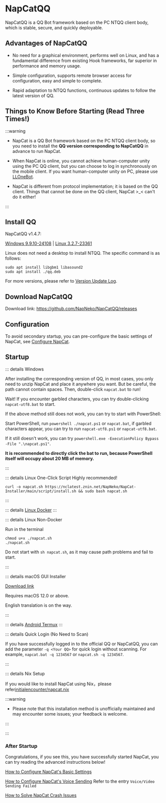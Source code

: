 # NapCatQQ

NapCatQQ is a QQ Bot framework based on the PC NTQQ client body, which is stable, secure, and quickly deployable.

## Advantages of NapCatQQ

- No need for a graphical environment, performs well on Linux, and has a fundamental difference from existing Hook frameworks, far superior in performance and memory usage.

- Simple configuration, supports remote browser access for configuration, easy and simple to complete.

- Rapid adaptation to NTQQ functions, continuous updates to follow the latest version of QQ.

## Things to Know Before Starting (Read Three Times!)

:::warning

- NapCat is a QQ Bot framework based on the PC NTQQ client body, so you need to install the **QQ version corresponding to NapCatQQ** in advance to run NapCat.

- When NapCat is online, you cannot achieve human-computer unity using the PC QQ client, but you can choose to log in synchronously on the mobile client. If you want human-computer unity on PC, please use [LLOneBot](https://github.com/LLOneBot/LLOneBot).

- NapCat is different from protocol implementation; it is based on the QQ client. Things that cannot be done on the QQ client, NapCat >_< can't do it either!

:::

## Install QQ

NapCatQQ v1.4.7:

[Windows 9.9.10-24108](https://dldir1.qq.com/qqfile/qq/QQNT/Windows/QQ_9.9.10_240523_x64_01.exe) | [Linux 3.2.7-23361](https://dldir1.qq.com/qqfile/qq/QQNT/8b4fdf81/linuxqq_3.2.7-23361_amd64.deb)

Linux does not need a desktop to install NTQQ. The specific command is as follows:

```shell
sudo apt install libgbm1 libasound2
sudo apt install ./qq.deb
```

For more versions, please refer to [Version Update Log](./version.md).

## Download NapCatQQ

Download link: <https://github.com/NapNeko/NapCatQQ/releases>

## Configuration

To avoid secondary startup, you can pre-configure the basic settings of NapCat, see [Configure NapCat](./config.md).

## Startup

::: details Windows

After installing the corresponding version of QQ, in most cases, you only need to unzip NapCat and place it anywhere you want. But be careful, the path cannot contain spaces. Then, double-click `napcat.bat` to run!

Wait! If you encounter garbled characters, you can try double-clicking `napcat-utf8.bat` to start.

If the above method still does not work, you can try to start with PowerShell:

Start PowerShell, run `powershell ./napcat.ps1` or `napcat.bat`, if garbled characters appear, you can try to run `napcat-utf8.ps1` or `napcat-utf8.bat`.

If it still doesn't work, you can try `powershell.exe -ExecutionPolicy Bypass -File ".\napcat.ps1"`.

**It is recommended to directly click the bat to run, because PowerShell itself will occupy about 20 MB of memory.**

:::

::: details Linux One-Click Script
Highly recommended!

`curl -o napcat.sh https://nclatest.znin.net/NapNeko/NapCat-Installer/main/script/install.sh && sudo bash napcat.sh`

:::

::: details [Linux Docker](https://github.com/NapNeko/NapCat-Docker)
:::

::: details Linux Non-Docker

Run in the terminal

```shell
chmod u+x ./napcat.sh
./napcat.sh
```

Do not start with `sh napcat.sh`, as it may cause path problems and fail to start.

:::

::: details macOS GUI Installer

[Download link](https://github.com/NapNeko/NapCat-Mac-Installer/releases/tag/v1.0-1)

Requires macOS 12.0 or above.

English translation is on the way.

:::

::: details [Android Termux](https://github.com/NapNeko/NapCat-Termux)
:::

::: details Quick Login (No Need to Scan)

If you have successfully logged in to the official QQ or NapCatQQ, you can add the parameter `-q <Your QQ>` for quick login without scanning. For example, `napcat.bat -q 1234567` or `napcat.sh -q 1234567`.

:::

::: details Nix Setup

If you would like to install NapCat using Nix，please refer[initialencounter/napcat.nix](https://github.com/initialencounter/napcat.nix)

:::warning

- Please note that this installation method is unofficially maintained and may encounter some issues; your feedback is welcome.

:::

:::
### After Startup

Congratulations, if you see this, you have successfully started NapCat, you can try reading the advanced instructions below!

[How to Configure NapCat's Basic Settings](config.md)

[How to Configure NapCat's Voice Sending](faq.md) Refer to the entry `Voice/Video Sending Failed`

[How to Solve NapCat Crash Issues](faq.md)
